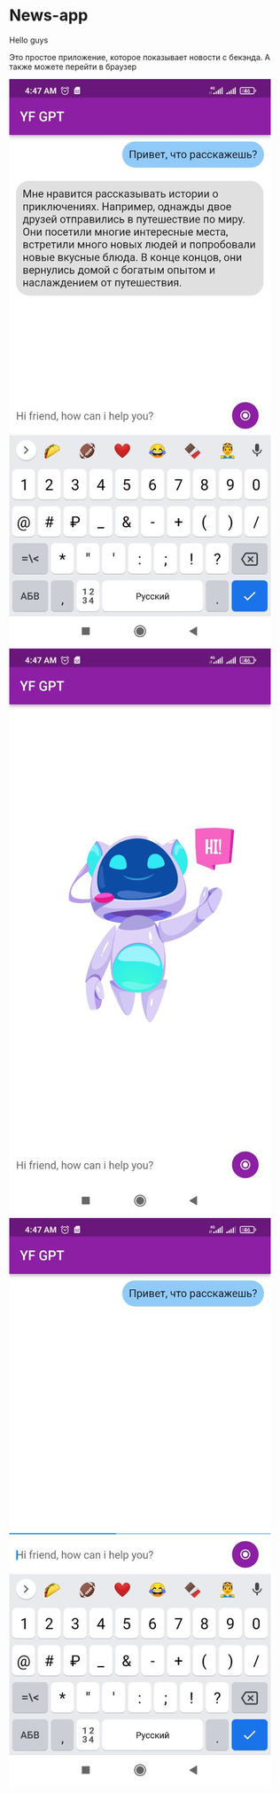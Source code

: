 # News-app

Hello guys

Это простое приложение, которое показывает новости с бекэнда.
А также можете перейти в браузер

![Image alt](https://github.com/bedievis-y/YF-GPT/blob/main/photo_2023-03-26_04-49-29.jpg)
![Image alt](https://github.com/bedievis-y/YF-GPT/blob/main/photo_2023-03-26_04-49-30%20(2).jpg)
![Image alt](https://github.com/bedievis-y/YF-GPT/blob/main/photo_2023-03-26_04-49-30.jpg)
